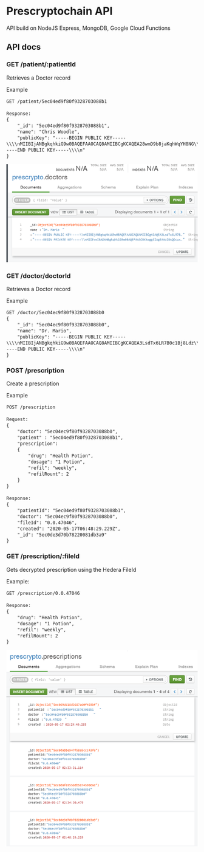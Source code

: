 # Prescryptochain API

API build on NodeJS Express, MongoDB, Google Cloud Functions  

## API docs

### GET /patient/:patientId

Retrieves a Doctor record 

Example
```
GET /patient/5ec04ed9f80f9328703088b1

Response:
{
    "_id": "5ec04ed9f80f9328703088b1",
    "name": "Chris Woodle",
    "publicKey": "-----BEGIN PUBLIC KEY-----\\\\nMIIBIjANBgkqhkiG9w0BAQEFAAOCAQ8AMIIBCgKCAQEA28wmD9b8jaKqhWqYH8NG\\\\nZVFD/776txuQsLYNl/+KhBWxEGUzr/lzHSRyH2+0ykT7eEMvK2fIfZN2uiuY8231\\\\n439uTOVix/yIGxyJVv+JOiohqKj9yscqzJ67xMz3EGeKrFRzEXc542ZFGbX+WeaB\\\\nAdZQaGvfE8JXRahhL2QmENqXKmVGGY8yFMrtZrs3Hg58mtTysYcQKQGA0BdZqWo/\\\\nI7vuoUjzZei46xFFby+GAosRZmGoePJEDoREzLhST1CwvAqEutqPkNET9zeT91Al\\\\nI8Ij/5rfNMnpVxOE6FpM8s2xQLcCTBJJH2D1HynvyPLo+H3+RhfOQzSP03vmL71o\\\\nCQIDAQAB\\\\n-----END PUBLIC KEY-----\\\\n"
}
```

![doctor](https://github.com/jemsbhai/prescryptochain/raw/master/server/ExampleDoctorRecord.png)

### GET /doctor/doctorId

Retrieves a Doctor record 

Example
```
GET /doctor/5ec04ec9f80f9328703088b0
{
    "_id": "5ec04ec9f80f9328703088b0",
    "name": "Dr. Mario",
    "publicKey": "-----BEGIN PUBLIC KEY-----\\\\nMIIBIjANBgkqhkiG9w0BAQEFAAOCAQ8AMIIBCgKCAQEA3LsdTx6LR7B0c1Bj8Ldz\\\\nAWJMIGkXo7u4seZGFQ9Ab356TXK5Xi8Kz+Vbke/tqGATbeoeELJstELTdWQZsLBi\\\\n7bhGok7DSihUEbjB4eAPWYY/odpk0Imgapc4F1/1kIeLvYPxI36BdRqgV8xrek7u\\\\n3qSMbpGUJhnUVOE5o+kTuDFMEd5pcjGEg1CKtdcq8BNBnrPs4G8cm7hj/sxWtKCf\\\\nG2/yeg+JIHPUXSxeIlwKKrrzgel4PcKomidB517DlWOZv95lO3Vo5i5qjeaQsN4E\\\\nxp+HlxBRMwN8LwAFgq68Fyl/HEhHNHfngxP0dWqatjgPZ7sjQpXWiusSl+mFiMKo\\\\njwIDAQAB\\\\n-----END PUBLIC KEY-----\\\\n"
}
```

### POST /prescription

Create a prescription

Example
```
POST /prescription

Request:
{
	"doctor": "5ec04ec9f80f9328703088b0",
	"patient" : "5ec04ed9f80f9328703088b1",
	"prescription": 
    {
    	"drug": "Health Potion",
    	"dosage": "1 Potion",
    	"refil": "weekly",
    	"refilRount": 2
	}
}

Response:
{
    "patientId": "5ec04ed9f80f9328703088b1",
    "doctor": "5ec04ec9f80f9328703088b0",
    "fileId": "0.0.47046",
    "created": "2020-05-17T06:48:29.229Z",
    "_id": "5ec0de3d70b78220081db3a9"
}
```


### GET /prescription/:fileId

Gets decrypted prescription using the Hedera FileId

Example:
```
GET /prescription/0.0.47046

Response: 
{
    "drug": "Health Potion",
    "dosage": "1 Potion",
    "refil": "weekly",
    "refilRount": 2
}
```

![prescriptions](https://github.com/jemsbhai/prescryptochain/raw/master/server/ExamplePrescriptionRecords.png)